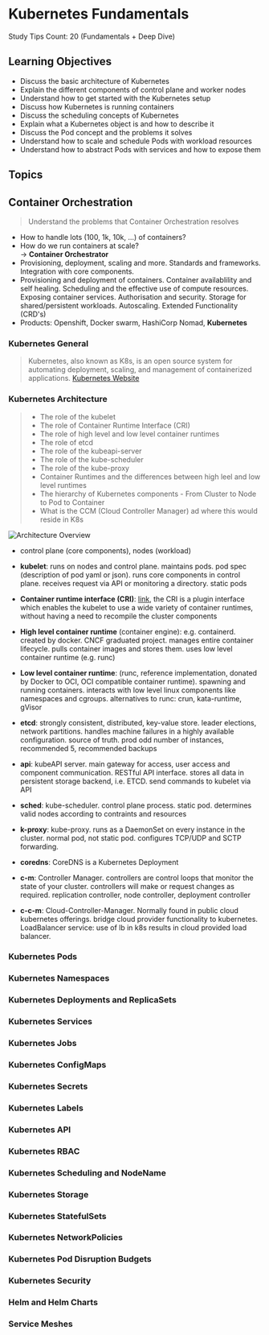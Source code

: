 # Kubernetes Fundamentals

Study Tips Count: 20 (Fundamentals + Deep Dive)

## Learning Objectives

- Discuss the basic architecture of Kubernetes
- Explain the different components of control plane and worker nodes
- Understand how to get started with the Kubernetes setup
- Discuss how Kubernetes is running containers
- Discuss the scheduling concepts of Kubernetes
- Explain what a Kubernetes object is and how to describe it
- Discuss the Pod concept and the problems it solves
- Understand how to scale and schedule Pods with workload resources
- Understand how to abstract Pods with services and how to expose them

## Topics

## Container Orchestration

> Understand the problems that Container Orchestration resolves

- How to handle lots (100, 1k, 10k, ...) of containers?
- How do we run containers at scale? <br/>
  -> **Container Orchestrator**
- Provisioning, deployment, scaling and more. Standards and frameworks. Integration with core components.
- Provisioning and deployment of containers. Container availablility and self healing. Scheduling and the effective use of compute resources. Exposing container services. Authorisation and security. Storage for shared/persistent workloads. Autoscaling. Extended Functionality (CRD's)
- Products: Openshift, Docker swarm, HashiCorp Nomad, **Kubernetes**

### Kubernetes General

> Kubernetes, also known as K8s, is an open source system for automating deployment, scaling, and management of containerized applications. [Kubernetes Website](https://kubernetes.io/)

### Kubernetes Architecture

> - The role of the kubelet
> - The role of Container Runtime Interface (CRI)
> - The role of high level and low level container runtimes
> - The role of etcd 
> - The role of the kubeapi-server
> - The role of the kube-scheduler
> - The role of the kube-proxy
> - Container Runtimes and the differences between high leel and low level runtimes
> - The hierarchy of Kubernetes components - From Cluster to Node to Pod to Container
> - What is the CCM (Cloud Controller Manager) ad where this would reside in K8s

![Architecture Overview](https://github.com/gocklkatz/screenshots/blob/main/kcna/k8s_architecture.jpg)

- control plane (core components), nodes (workload)

- **kubelet**: runs on nodes and control plane. maintains pods. pod spec (description of pod yaml or json). runs core components in control plane. receives request via API or monitoring a directory. static pods
- **Container runtime interface (CRI)**: [link](https://kubernetes.io/docs/concepts/architecture/cri/), the CRI is a plugin interface which enables the kubelet to use a wide variety of container runtimes, without having a need to recompile the cluster components
- **High level container runtime** (container engine): e.g. containerd. created by docker. CNCF graduated project. manages entire container lifecycle. pulls container images and stores them. uses low level container runtime (e.g. runc)
- **Low level container runtime**: (runc, reference implementation, donated by Docker to OCI, OCI compatible container runtime). spawning and running containers. interacts with low level linux components like namespaces and cgroups. alternatives to runc: crun, kata-runtime, gVisor

- **etcd**: strongly consistent, distributed, key-value store. leader elections, network partitions. handles machine failures in a highly available configuration. source of truth. prod odd number of instances, recommended 5, recommended backups

- **api**: kubeAPI server. main gateway for access, user access and component communication. RESTful API interface. stores all data in persistent storage backend, i.e. ETCD. send commands to kubelet via API

- **sched**: kube-scheduler. control plane process. static pod. determines valid nodes according to contraints and resources

- **k-proxy**: kube-proxy. runs as a DaemonSet on every instance in the cluster. normal pod, not static pod. configures TCP/UDP and SCTP forwarding.

- **coredns**: CoreDNS is a Kubernetes Deployment

- **c-m**: Controller Manager. controllers are control loops that monitor the state of your cluster. controllers will make or request changes as required. replication controller, node controller, deployment controller

- **c-c-m**: Cloud-Controller-Manager. Normally found in public cloud kubernetes offerings. bridge cloud provider functionality to kubernetes. LoadBalancer service: use of lb in k8s results in cloud provided load balancer. 

### Kubernetes Pods

### Kubernetes Namespaces

### Kubernetes Deployments and ReplicaSets

### Kubernetes Services

### Kubernetes Jobs

### Kubernetes ConfigMaps

### Kubernetes Secrets

### Kubernetes Labels

### Kubernetes API

### Kubernetes RBAC

### Kubernetes Scheduling and NodeName

### Kubernetes Storage

### Kubernetes StatefulSets

### Kubernetes NetworkPolicies

### Kubernetes Pod Disruption Budgets

### Kubernetes Security

### Helm and Helm Charts

### Service Meshes